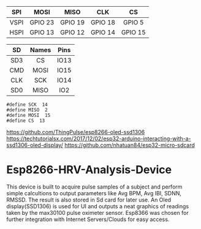 | SPI   |MOSI   |MISO   |CLK    |CS     | 
| :---: | :---: | :---: | :---: | :---: |
| VSPI|GPIO 23|GPIO 19|GPIO 18|GPIO 5| 
| HSPI|GPIO 13|GPIO 12|GPIO 14|GPIO 15| 

| SD    |Names  |Pins   |
| :---: | :---: | :---: |
|SD3    |CS     |IO13   |
|CMD    |MOSI   |IO15   |
|CLK    |SCK    |IO14   |
|SD0    |MISO   |IO2    |

    #define SCK  14
    #define MISO  2
    #define MOSI  15
    #define CS  13

https://github.com/ThingPulse/esp8266-oled-ssd1306
https://techtutorialsx.com/2017/12/02/esp32-arduino-interacting-with-a-ssd1306-oled-display/
https://github.com/nhatuan84/esp32-micro-sdcard
# Esp8266-HRV-Analysis-Device
This device is built to acquire pulse samples of a subject and perform simple calcultions to output parameters like Avg BPM, Avg IBI, SDNN, RMSSD. The result is also stored in Sd card for later use. An Oled display(SSD1306) is used for UI and outputs a neat graphics of readings taken by the max30100 pulse oximeter sensor. Esp8366 was chosen for further integration with Internet Servers/Clouds for easy access.
